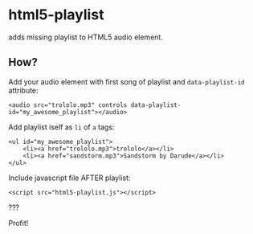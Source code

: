 # html5-playlist

adds missing playlist to HTML5 audio element.

## How?

Add your audio element with first song of playlist and `data-playlist-id` attribute:

```
<audio src="trololo.mp3" controls data-playlist-id="my_awesome_playlist"></audio>
```

Add playlist iself as `li` of `a` tags:

```
<ul id="my_awesome_playlist">
    <li><a href="trololo.mp3">trololo</a></li>
    <li><a href="sandstorm.mp3">Sandstorm by Darude</a></li>
</ul>
```

Include javascript file AFTER playlist:

```
<script src="html5-playlist.js"></script>
```

???

Profit!


